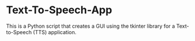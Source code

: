 # Text-To-Speech-App
This is a Python script that creates a GUI using the tkinter library for a Text-to-Speech (TTS) application. 
